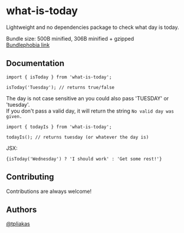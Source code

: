 # what-is-today

Lightweight and no dependencies package to check what day is today.

Bundle size: 500B minified, 306B minified + gzipped\
[Bundlephobia link](https://bundlephobia.com/package/what-is-today@1.0.0)

## Documentation
```
import { isToday } from 'what-is-today';

isToday('Tuesday'); // returns true/false
```

The day is not case sensitive an you could also pass 'TUESDAY' or 'tuesday'.\
If you don't pass a valid day, it will return the string `No valid day was given.`

```
import { todayIs } from 'what-is-today';

todayIs(); // returns tuesday (or whatever the day is)
```

JSX:
```
{isToday('Wednesday') ? 'I should work' : 'Get some rest!'}
```
## Contributing

Contributions are always welcome!

## Authors

[@tpliakas](https://www.github.com/tpliakas)